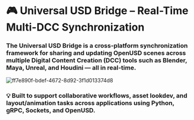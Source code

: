 # 🎮 Universal USD Bridge – Real-Time Multi-DCC Synchronization

### The Universal USD Bridge is a cross-platform synchronization framework for sharing and updating OpenUSD scenes across multiple Digital Content Creation (DCC) tools such as Blender, Maya, Unreal, and Houdini — all in real-time.

![ff7e890f-bdef-4672-8d92-3f1d013374d8](https://github.com/user-attachments/assets/036317d3-7309-4bc9-b225-19ba4a857520)

  
### 💡 Built to support collaborative workflows, asset lookdev, and layout/animation tasks across applications using Python, gRPC, Sockets, and OpenUSD.

